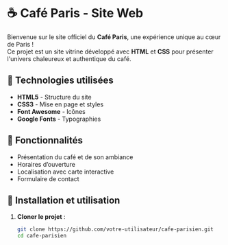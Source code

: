 # ☕ Café Paris - Site Web

Bienvenue sur le site officiel du **Café Paris**, une expérience unique au cœur de Paris !  
Ce projet est un site vitrine développé avec **HTML** et **CSS** pour présenter l'univers chaleureux et authentique du café.

## 🎨 Technologies utilisées

- **HTML5** - Structure du site  
- **CSS3** - Mise en page et styles  
- **Font Awesome** - Icônes  
- **Google Fonts** - Typographies  

## 🚀 Fonctionnalités

- Présentation du café et de son ambiance  
- Horaires d’ouverture  
- Localisation avec carte interactive  
- Formulaire de contact  

## 📂 Installation et utilisation

1. **Cloner le projet** :
   ```bash
   git clone https://github.com/votre-utilisateur/cafe-parisien.git
   cd cafe-parisien
